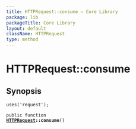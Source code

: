 ```yaml
---
title: HTTPRequest::consume — Core Library
package: lib
packageTitle: Core Library
layout: default
className: HTTPRequest
type: method
---
```


# HTTPRequest::consume

## Synopsis

<code>uses('request');</code>

<code>public function <b><a href="HTTPRequest">HTTPRequest</a>::consume</b>()</code>


